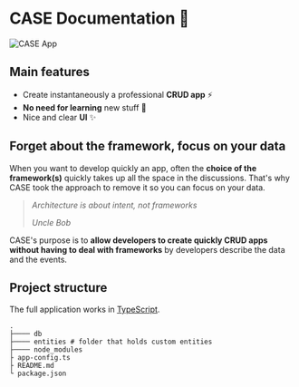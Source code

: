 # CASE Documentation 👋

![CASE App](../assets/images/cat-list.png ':class=is-bordered shadow')

## Main features

- Create instantaneously a professional **CRUD app** ⚡
- **No need for learning** new stuff 🧠
- Nice and clear **UI** ✨

## Forget about the framework, focus on your data

When you want to develop quickly an app, often the **choice of the framework(s)** quickly takes up all the space in the discussions. That's why CASE took the approach to remove it so you can focus on your data.

> _Architecture is about intent, not frameworks_
>
> _Uncle Bob_

CASE's purpose is to **allow developers to create quickly CRUD apps without having to deal with frameworks** by developers describe the data and the events.

## Project structure

The full application works in [TypeScript](https://www.typescriptlang.org/).

```
.
├──── db
├──── entities # folder that holds custom entities
├──── node_modules
├ app-config.ts
├ README.md
└ package.json
```
